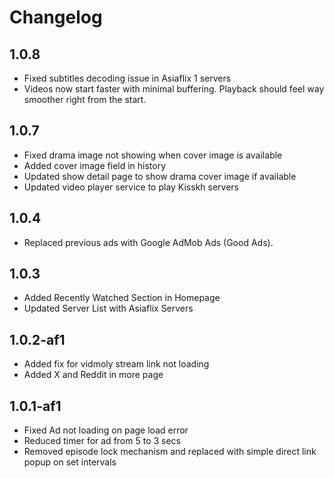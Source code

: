 # Changelog

## **1.0.8**
- Fixed subtitles decoding issue in Asiaflix 1 servers
- Videos now start faster with minimal buffering. Playback should feel way smoother right from the start.

## **1.0.7**
- Fixed drama image not showing when cover image is available
- Added cover image field in history
- Updated show detail page to show drama cover image if available
- Updated video player service to play Kisskh servers

## **1.0.4**
- Replaced previous ads with Google AdMob Ads (Good Ads).

## **1.0.3**
- Added Recently Watched Section in Homepage
- Updated Server List with Asiaflix Servers

## **1.0.2-af1**
- Added fix for vidmoly stream link not loading
- Added X and Reddit in more page

## **1.0.1-af1**
- Fixed Ad not loading on page load error
- Reduced timer for ad from 5 to 3 secs
- Removed episode lock mechanism and replaced with simple direct link popup on set intervals
